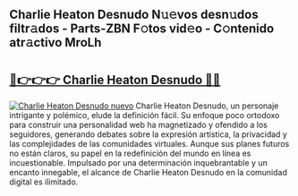 ## Charlie Heaton Desnudo N𝚞𝚎vos desn𝚞dos filtr𝚊dos - Parts-ZBN F𝚘tos vid𝚎o - C𝚘ntenido atr𝚊ctivo MroLh

# <h2><a href="http://mbbqwk0.tromn.icu/?c=Charlie+Heaton+Desnudo">🔗👉👉👉 Charlie Heaton Desnudo 🔗🔗</a></h2>

[![Charlie Heaton Desnudo nuevo](https://i.imgur.com/pEAQMta.gif)](http://mbbqwk0.tromn.icu/?c=Charlie+Heaton+Desnudo)
Charlie Heaton Desnudo, un personaje intrigante y polémico, elude la definición fácil. Su enfoque poco ortodoxo para construir una personalidad web ha magnetizado y ofendido a los seguidores, generando debates sobre la expresión artística, la privacidad y las complejidades de las comunidades virtuales. Aunque sus planes futuros no están claros, su papel en la redefinición del mundo en línea es incuestionable. Impulsado por una determinación inquebrantable y un encanto innegable, el alcance de Charlie Heaton Desnudo en la comunidad digital es ilimitado.
